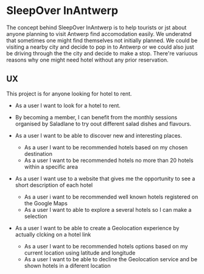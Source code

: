 # SleepOver InAntwerp

 The concept behind SleepOver InAntwerp is to help tourists or jst about anyone planning to visit Antwerp find accomodation easily. 
 We underatnd that sometimes one might find themselves not initially planned. We could be visiting a nearby city and decide to pop 
 in to Antwerp or we could also just be driving through the the city and decide to make a stop.
 There're variuous reasons why one might need hotel without any prior reservation.
 

 ## UX

This project is for anyone looking for hotel to rent.

- As a user I want to look for a hotel to rent.
- By becoming a member, I can benefit from the monthly sessions organised by Saladlane to try oout different salad dishes and        flavours.

- As a user I want to be able to discover new and interesting places.
  - As a user I want to be recommended hotels based on my chosen destination
  - As a user I want to be recommended hotels no more than 20 hotels within a specific area
  
- As a user I want use to a website that gives me the opportunity to see a short description of each hotel
  - As a user  i want to be recommended well known hotels registered on the Google Maps 
  - As a user I want to able to explore a several hotels so I can make a selection

- As a user I want to be able to create a Geolocation experience by actually clcking on a hotel link
  - As a user I want to be recommended hotels options based on my current location using latitude and longitude
  - As a user I want to be able to decline the Geolocation service and be shown hotels in a diferent location